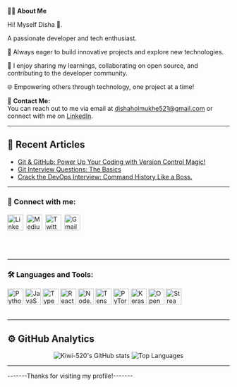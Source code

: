👨‍💻 **About Me**  

Hi! Myself Disha 🥝.

A passionate developer and tech enthusiast.

🚀 Always eager to build innovative projects and explore new technologies.

📝 I enjoy sharing my learnings, collaborating on open source, and contributing to the developer community.

🌐 Empowering others through technology, one project at a time!

📧 **Contact Me:**  
You can reach out to me via email at [dishaholmukhe521@gmail.com](mailto:dishaholmukhe521@gmail.com) or connect with me on [LinkedIn](https://www.linkedin.com/in/dishaholmukhe/).

---

## 📰 Recent Articles

- [Git & GitHub: Power Up Your Coding with Version Control Magic!](https://medium.com/@Disha520/git-github-power-up-your-coding-with-version-control-magic-9d1e2fc73ad5)
- [Git Interview Questions: The Basics](https://medium.com/@Disha520/git-interview-questions-the-basics-7c1528eb9663) 
- [Crack the DevOps Interview: Command History Like a Boss.](https://medium.com/@Disha520/demystifying-the-devops-interview-a-breakdown-of-shell-commands-912687064f8b)

---

### 🤝 Connect with me:

<a href="https://www.linkedin.com/in/dishaholmukhe/" target="_blank"><img src="https://cdn.jsdelivr.net/gh/devicons/devicon/icons/linkedin/linkedin-original.svg" width="36px" alt="LinkedIn"/></a>
<a href="https://medium.com/@Disha520" target="_blank"><img src="https://cdn.jsdelivr.net/gh/simple-icons/simple-icons/icons/medium.svg" width="36px" alt="Medium" style="background:#fff; border-radius: 6px; padding:3px;"/></a>
<a href="https://x.com/dishaholmukhe04" target="_blank"><img src="https://cdn.jsdelivr.net/gh/devicons/devicon/icons/twitter/twitter-original.svg" width="36px" alt="Twitter"/></a>
<a href="mailto:dishaholmukhe521@gmail.com"><img src="https://cdn.jsdelivr.net/gh/simple-icons/simple-icons/icons/gmail.svg" width="36px" alt="Gmail" style="background:#fff; border-radius: 6px; padding:3px;"/></a>

<br/>
<br/>

---

### 🛠️ Languages and Tools:

<span>
  <img src="https://cdn.jsdelivr.net/gh/devicons/devicon/icons/python/python-original.svg" width="36px" alt="Python"/>
  <img src="https://cdn.jsdelivr.net/gh/devicons/devicon/icons/javascript/javascript-original.svg" width="36px" alt="JavaScript"/>
  <img src="https://cdn.jsdelivr.net/gh/devicons/devicon/icons/typescript/typescript-original.svg" width="36px" alt="TypeScript"/>
  <img src="https://cdn.jsdelivr.net/gh/devicons/devicon/icons/react/react-original.svg" width="36px" alt="React"/>
  <img src="https://cdn.jsdelivr.net/gh/devicons/devicon/icons/nodejs/nodejs-original.svg" width="36px" alt="Node.js"/>
  <img src="https://cdn.jsdelivr.net/gh/devicons/devicon/icons/tensorflow/tensorflow-original.svg" width="36px" alt="TensorFlow"/>
  <img src="https://cdn.jsdelivr.net/gh/devicons/devicon/icons/pytorch/pytorch-original.svg" width="36px" alt="PyTorch"/>
  <img src="https://cdn.jsdelivr.net/gh/devicons/devicon/icons/keras/keras-original.svg" width="36px" alt="Keras"/>
  <img src="https://cdn.jsdelivr.net/gh/devicons/devicon/icons/opencv/opencv-original.svg" width="36px" alt="OpenCV"/>
  <img src="https://cdn.jsdelivr.net/gh/devicons/devicon/icons/streamlit/streamlit-original.svg" width="36px" alt="Streamlit"/>
</span>

<br/>
<br/>

---

## ⚙️ **GitHub Analytics**

<p align="center">
  <img src="https://github-readme-stats.vercel.app/api?username=Kiwi-520&show_icons=true&theme=radical" alt="Kiwi-520's GitHub stats" />
  <img src="https://github-readme-stats.vercel.app/api/top-langs/?username=Kiwi-520&layout=compact&theme=radical" alt="Top Languages" />
</p>

---

-------Thanks for visiting my profile!-------
